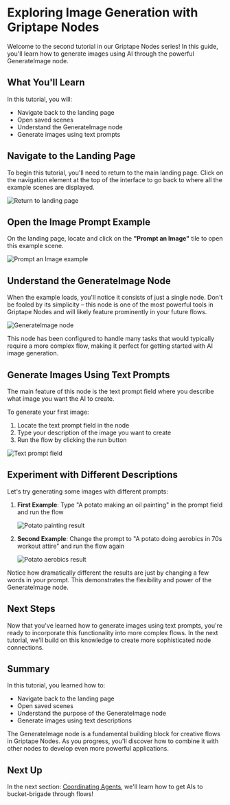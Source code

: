 # Exploring Image Generation with Griptape Nodes

Welcome to the second tutorial in our Griptape Nodes series! In this guide, you'll learn how to generate images using AI through the powerful GenerateImage node.

## What You'll Learn

In this tutorial, you will:

- Navigate back to the landing page
- Open saved scenes
- Understand the GenerateImage node
- Generate images using text prompts

## Navigate to the Landing Page

To begin this tutorial, you'll need to return to the main landing page. Click on the navigation element at the top of the interface to go back to where all the example scenes are displayed.

![Return to landing page](assets/return_to_landing.png)

## Open the Image Prompt Example

On the landing page, locate and click on the **"Prompt an Image"** tile to open this example scene.

![Prompt an Image example](assets/prompt_image_example.png)

## Understand the GenerateImage Node

When the example loads, you'll notice it consists of just a single node. Don't be fooled by its simplicity – this node is one of the most powerful tools in Griptape Nodes and will likely feature prominently in your future flows.

![GenerateImage node](assets/generate_image_node.png)

This node has been configured to handle many tasks that would typically require a more complex flow, making it perfect for getting started with AI image generation.

## Generate Images Using Text Prompts

The main feature of this node is the text prompt field where you describe what image you want the AI to create.

To generate your first image:

1. Locate the text prompt field in the node
2. Type your description of the image you want to create
3. Run the flow by clicking the run button

![Text prompt field](assets/text_prompt_field.png)

## Experiment with Different Descriptions

Let's try generating some images with different prompts:

1. **First Example**: Type "A potato making an oil painting" in the prompt field and run the flow
   
   ![Potato painting result](assets/potato_painting.png)

2. **Second Example**: Change the prompt to "A potato doing aerobics in 70s workout attire" and run the flow again
   
   ![Potato aerobics result](assets/potato_aerobics.png)

Notice how dramatically different the results are just by changing a few words in your prompt. This demonstrates the flexibility and power of the GenerateImage node.

## Next Steps

Now that you've learned how to generate images using text prompts, you're ready to incorporate this functionality into more complex flows. In the next tutorial, we'll build on this knowledge to create more sophisticated node connections.

## Summary

In this tutorial, you learned how to:
- Navigate back to the landing page
- Open saved scenes
- Understand the purpose of the GenerateImage node
- Generate images using text descriptions

The GenerateImage node is a fundamental building block for creative flows in Griptape Nodes. As you progress, you'll discover how to combine it with other nodes to develop even more powerful applications.

## Next Up

In the next section: [Coordinating Agents](../02_translator/FTUE_02_translator.md), we'll learn how to get AIs to bucket-brigade through flows!